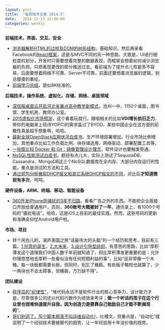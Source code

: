 ```yaml
---
layout: post
title:  "每周技术文章 2014.5"
date:   2014-12-13 12:00:00
categories: weekly
---
```

**前端技术，界面、交互、安全**

* [浏览器解析HTML的过程及DOM的树形结构](http://www.w3cfuns.com/blog-5445197-5402548.html)，基础知识。然后再来看Facebook的[React框架](http://www.infoq.com/cn/articles/subversion-front-end-ui-development-framework-react)，这是与MVC不同的另一种思路。大致是，UI进行细粒度的划分，开发时只需要想着完整的数据表现，而框架会想着如何减少浏览器的负担，只把表现更改的部分推送过去。看前端为了提升点儿性能多不容易，后面要想着网络不可靠、Server不可靠，前面还要想着浏览器的逻辑，别总傻傻的重绘。
* [前端学习总结](http://www.w3cfuns.com/blog-5454704-5402448.html)，貌似8K标准的。


**后端技术，操作系统、虚拟化、存储、网络、桌面领域**

* [深信服桌面云开启河北省重点高中教学新模式](http://net.zdnet.com.cn/network_security_zone/2014/1215/3041708.shtml)，沧州一中，1150个桌面，图书馆、学生机房、教师办公室。
* [2015虚拟化市场预测](http://vmblog.com/archive/2014/12/12/1e-2015-predictions-four-virtualization-market-predictions.aspx)，这个看着玩就行。跟咱相关的比如**VDI增长依旧乏力**，带你的电脑来上班(BYOPC)的需求盖过了BYOD，某些中国企业在这方面的前瞻性真是超乎想象啊，哈哈。
* [最新全球OpenStack应用状况白皮书](https://www.ustack.com/blog/openstack-survey/)，生产环境部署增加，行业市场比例增加，其他重点比如工作负载比例、块存储选用、网络驱动、部署配置工具等。
* [一张图比较 Docker 和 Git：镜像管理设计理念](http://yeasy.blogspot.hk/2014/12/docker-git.html)，软件设计也要触类旁通。
* [NoSQL性能测试白皮书](http://www.infoq.com/cn/articles/nosql-performance-test)，题目有点儿大，实际上测试了SequoiaDB、Cassandra、MongoDB这三个NoSQL数据库在全内存、大部分内存运行的性能。重点是测试的方法和工具。
* [通过抓包分析微软DHCP报文和其它系统DHCP报文的不同](http://yuan2.blog.51cto.com/446689/1590606)，对比后**才知道微软有多次**，呵呵。

**硬件设备，ARM、终端、移动、智能设备**

* [360开发iPhone防骚扰的3年不归路](http://www.leiphone.com/news/201412/6PubhzimiDK8cMJR.html)，看看广告之外的东西。不能把企业版接口开放给普通用户，否则，**360账号大概被封了一年**。通讯录上，有1000个号码的“骚扰电话”，哈哈，这是iOS上目前的最佳实践。然而，这些号码的更新和准确全仰仗Android用户啦。

**市场、项目**

* 转个闲白儿的，湛庐美国之旅“话最伟大的头脑”的一个经历和思考，目前有三篇。[1.创意的诞生](http://weiwuhui.com/6312.html)，[2.大未来](http://weiwuhui.com/6326.html)，[3.设计引导型组织](http://weiwuhui.com/6352.html)。有意思的思路，比如“厚积薄发这个道理我们中国人数千年前就知道了，但比厚积薄发更重要的是：允许你慢悠悠地去厚积一些看似没有任何短期利益的事”，比如“这非常像一个木桶。每一块板都需要长板，但同时，别忘了桶箍。有些板子略短也就算了，少一两块也不会太碍事，但桶箍，万万缺不得”。

**团队建设**

* [程序员的“纪律性”](http://www.techug.com/the-discipline-of-programmer)，“堆代码永远不是软件行业的核心竞争力，设计能力才是，尽管很多公司还以代码行数作为绩效来考评；**做一个听话的孩子在这个行业里也很难快速提升自我，因为创造力是要靠自己勉励自己才能不断展现的**”。
* [哥们别逗了，写个脚本那真不叫运维自动化!](http://3060674.blog.51cto.com/3050674/1590803)，吐槽文。但重点是，“自动化”就说明了一个经验技术要被替代的趋势，让一年经验用十年没价值的趋势。



